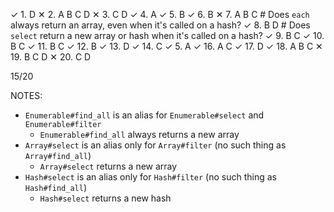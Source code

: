 ✓ 1. D 
✕ 2. A B C D
✕ 3. C D
✓ 4. A
✓ 5. B
✓ 6. B
✕ 7. A B C   # Does `each` always return an array, even when it's called on a hash?
✓ 8. B D     # Does `select` return a new array or hash when it's called on a hash?
✓ 9. B C
✓ 10. B C
✓ 11. B C
✓ 12. B
✓ 13. D
✓ 14. C
✓ 5. A
✓ 16. A C
✓ 17. D
✓ 18. A B C
✕ 19. B C D
✕ 20. C D

15/20

NOTES:
- `Enumerable#find_all` is an alias for `Enumerable#select` and `Enumerable#filter`
  - `Enumerable#find_all` always returns a new array
- `Array#select` is an alias only for `Array#filter` (no such thing as `Array#find_all`)
  - `Array#select` returns a new array
- `Hash#select` is an alias only for `Hash#filter` (no such thing as `Hash#find_all`)
  - `Hash#select` returns a new hash
